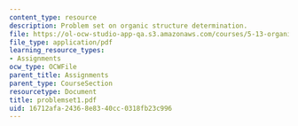 ```yaml
---
content_type: resource
description: Problem set on organic structure determination.
file: https://ol-ocw-studio-app-qa.s3.amazonaws.com/courses/5-13-organic-chemistry-ii-fall-2003/16712afa24368e8340cc0318fb23c996_problemset1.pdf
file_type: application/pdf
learning_resource_types:
- Assignments
ocw_type: OCWFile
parent_title: Assignments
parent_type: CourseSection
resourcetype: Document
title: problemset1.pdf
uid: 16712afa-2436-8e83-40cc-0318fb23c996
---
```

